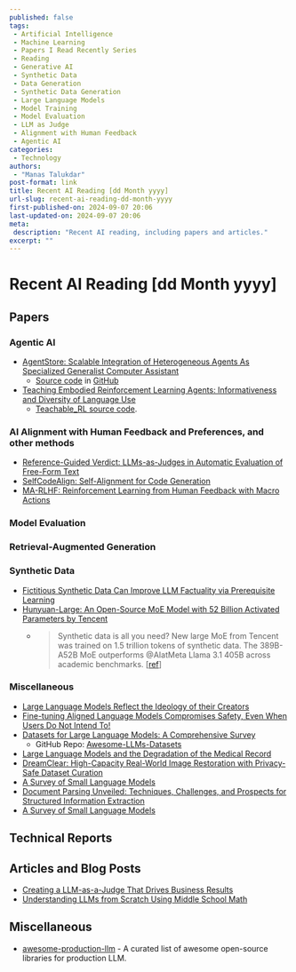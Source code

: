 ```yaml
---
published: false
tags:
 - Artificial Intelligence
 - Machine Learning
 - Papers I Read Recently Series
 - Reading
 - Generative AI
 - Synthetic Data
 - Data Generation
 - Synthetic Data Generation
 - Large Language Models
 - Model Training
 - Model Evaluation
 - LLM as Judge
 - Alignment with Human Feedback
 - Agentic AI
categories:
 - Technology
authors:
 - "Manas Talukdar"
post-format: link
title: Recent AI Reading [dd Month yyyy]
url-slug: recent-ai-reading-dd-month-yyyy
first-published-on: 2024-09-07 20:06
last-updated-on: 2024-09-07 20:06
meta:
 description: "Recent AI reading, including papers and articles."
excerpt: ""
---
```


# Recent AI Reading [dd Month yyyy]

## Papers

### Agentic AI

- [AgentStore: Scalable Integration of Heterogeneous Agents As Specialized Generalist Computer Assistant](https://arxiv.org/abs/2410.18603)
  - [Source code](https://chengyou-jia.github.io/AgentStore-Home/) in [GitHub](https://github.com/chengyou-jia/AgentStore)
- [Teaching Embodied Reinforcement Learning Agents: Informativeness and Diversity of Language Use](https://arxiv.org/abs/2410.24218)
  - [Teachable_RL source code](https://github.com/sled-group/Teachable_RL).

### AI Alignment with Human Feedback and Preferences, and other methods

- [Reference-Guided Verdict: LLMs-as-Judges in Automatic Evaluation of Free-Form Text](https://arxiv.org/abs/2408.09235)
- [SelfCodeAlign: Self-Alignment for Code Generation](https://arxiv.org/abs/2410.24198)
- [MA-RLHF: Reinforcement Learning from Human Feedback with Macro Actions](https://arxiv.org/abs/2410.02743)

### Model Evaluation

### Retrieval-Augmented Generation

### Synthetic Data

- [Fictitious Synthetic Data Can Improve LLM Factuality via Prerequisite Learning](https://arxiv.org/abs/2410.19290)
- [Hunyuan-Large: An Open-Source MoE Model with 52 Billion Activated Parameters by Tencent](https://arxiv.org/abs/2411.02265)
  - > Synthetic data is all you need? New large MoE from Tencent was trained on 1.5 trillion tokens of synthetic data. The 389B-A52B MoE outperforms @AIatMeta Llama 3.1 405B across academic benchmarks. [[ref](https://x.com/_philschmid/status/1853703814114623898)]

### Miscellaneous

- [Large Language Models Reflect the Ideology of their Creators](https://arxiv.org/abs/2410.18417)
- [Fine-tuning Aligned Language Models Compromises Safety, Even When Users Do Not Intend To!](https://arxiv.org/abs/2310.03693)
- [Datasets for Large Language Models: A Comprehensive Survey](https://arxiv.org/abs/2402.18041v1)
  - GitHub Repo: [Awesome-LLMs-Datasets](https://github.com/lmmlzn/Awesome-LLMs-Datasets)
- [Large Language Models and the Degradation of the Medical Record](https://www.nejm.org/doi/full/10.1056/NEJMp2405999)
- [DreamClear: High-Capacity Real-World Image Restoration with Privacy-Safe Dataset Curation](https://arxiv.org/abs/2410.18666)
- [A Survey of Small Language Models](https://arxiv.org/abs/2410.20011)
- [Document Parsing Unveiled: Techniques, Challenges, and Prospects for Structured Information Extraction](https://arxiv.org/abs/2410.21169)
- [A Survey of Small Language Models](https://arxiv.org/abs/2410.20011)

## Technical Reports

## Articles and Blog Posts

- [Creating a LLM-as-a-Judge That Drives Business Results](https://hamel.dev/blog/posts/llm-judge/)
- [Understanding LLMs from Scratch Using Middle School Math](https://towardsdatascience.com/understanding-llms-from-scratch-using-middle-school-math-e602d27ec876)

## Miscellaneous

- [awesome-production-llm](https://github.com/jihoo-kim/awesome-production-llm) - A curated list of awesome open-source libraries for production LLM.
